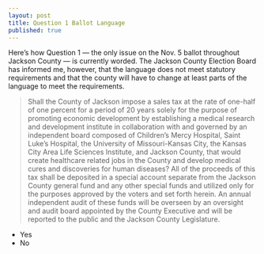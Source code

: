 ```yaml
---
layout: post
title: Question 1 Ballot Language
published: true
---
```


<p>Here’s how Question 1 — the only issue on the Nov. 5 ballot throughout Jackson County — is currently worded. The Jackson County Election Board has informed me, however, that the language does not meet statutory requirements and that the county will have to change at least parts of the language to meet the requirements.</p>
<blockquote>Shall the County of Jackson impose a sales tax at the rate of one-half of one percent for a period of 20 years solely for the purpose of promoting economic development by establishing a medical research and development institute in collaboration with and governed by an independent board composed of Children’s Mercy Hospital, Saint Luke’s Hospital, the University of Missouri-Kansas City, the Kansas City Area Life Sciences Institute, and Jackson County, that would create healthcare related jobs in the County and develop medical cures and discoveries for human diseases? All of the proceeds of this tax shall be deposited in a special account separate from the Jackson County general fund and any other special funds and utilized only for the purposes approved by the voters and set forth herein. An annual independent audit of these funds will be overseen by an oversight and audit board appointed by the County Executive and will be reported to the public and the Jackson County Legislature.</blockquote>
<ul>
	<li>Yes</li>
	<li>No</li>
</ul>